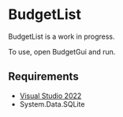 # BudgetList
BudgetList is a work in progress.

To use, open BudgetGui and run.

## Requirements
- [Visual Studio 2022](https://visualstudio.com)
- System.Data.SQLite

